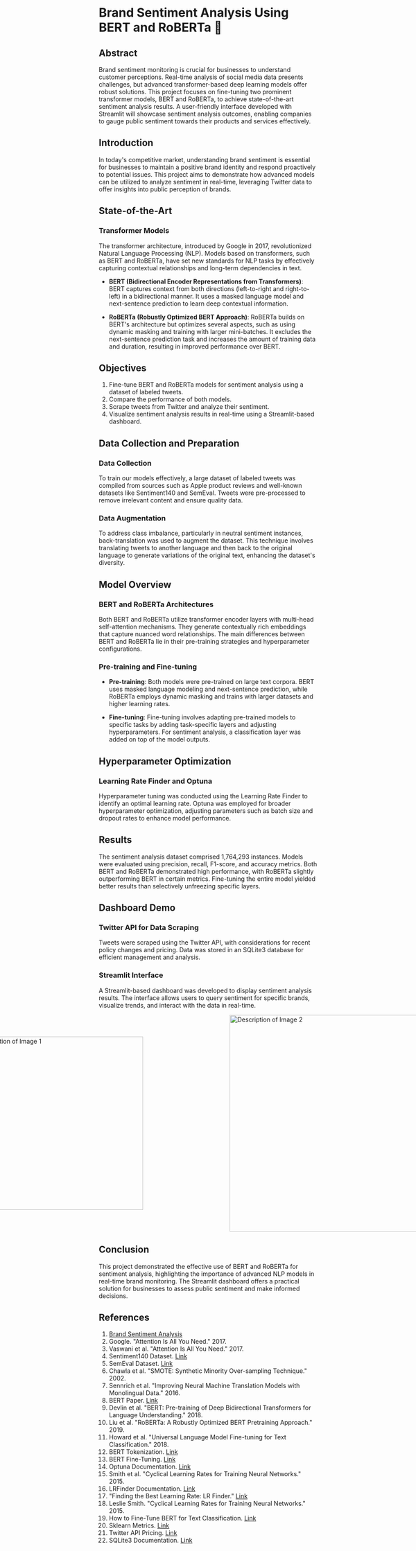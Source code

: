 # Brand Sentiment Analysis Using BERT and RoBERTa 💖

## Abstract

Brand sentiment monitoring is crucial for businesses to understand customer perceptions. Real-time analysis of social media data presents challenges, but advanced transformer-based deep learning models offer robust solutions. This project focuses on fine-tuning two prominent transformer models, BERT and RoBERTa, to achieve state-of-the-art sentiment analysis results. A user-friendly interface developed with Streamlit will showcase sentiment analysis outcomes, enabling companies to gauge public sentiment towards their products and services effectively.

## Introduction

In today's competitive market, understanding brand sentiment is essential for businesses to maintain a positive brand identity and respond proactively to potential issues. This project aims to demonstrate how advanced models can be utilized to analyze sentiment in real-time, leveraging Twitter data to offer insights into public perception of brands.

## State-of-the-Art

### Transformer Models

The transformer architecture, introduced by Google in 2017, revolutionized Natural Language Processing (NLP). Models based on transformers, such as BERT and RoBERTa, have set new standards for NLP tasks by effectively capturing contextual relationships and long-term dependencies in text.

- **BERT (Bidirectional Encoder Representations from Transformers)**: BERT captures context from both directions (left-to-right and right-to-left) in a bidirectional manner. It uses a masked language model and next-sentence prediction to learn deep contextual information.

- **RoBERTa (Robustly Optimized BERT Approach)**: RoBERTa builds on BERT's architecture but optimizes several aspects, such as using dynamic masking and training with larger mini-batches. It excludes the next-sentence prediction task and increases the amount of training data and duration, resulting in improved performance over BERT.

## Objectives

1. Fine-tune BERT and RoBERTa models for sentiment analysis using a dataset of labeled tweets.
2. Compare the performance of both models.
3. Scrape tweets from Twitter and analyze their sentiment.
4. Visualize sentiment analysis results in real-time using a Streamlit-based dashboard.

## Data Collection and Preparation

### Data Collection

To train our models effectively, a large dataset of labeled tweets was compiled from sources such as Apple product reviews and well-known datasets like Sentiment140 and SemEval. Tweets were pre-processed to remove irrelevant content and ensure quality data.

### Data Augmentation

To address class imbalance, particularly in neutral sentiment instances, back-translation was used to augment the dataset. This technique involves translating tweets to another language and then back to the original language to generate variations of the original text, enhancing the dataset's diversity.

## Model Overview

### BERT and RoBERTa Architectures

Both BERT and RoBERTa utilize transformer encoder layers with multi-head self-attention mechanisms. They generate contextually rich embeddings that capture nuanced word relationships. The main differences between BERT and RoBERTa lie in their pre-training strategies and hyperparameter configurations.

### Pre-training and Fine-tuning

- **Pre-training**: Both models were pre-trained on large text corpora. BERT uses masked language modeling and next-sentence prediction, while RoBERTa employs dynamic masking and trains with larger datasets and higher learning rates.

- **Fine-tuning**: Fine-tuning involves adapting pre-trained models to specific tasks by adding task-specific layers and adjusting hyperparameters. For sentiment analysis, a classification layer was added on top of the model outputs.

## Hyperparameter Optimization

### Learning Rate Finder and Optuna

Hyperparameter tuning was conducted using the Learning Rate Finder to identify an optimal learning rate. Optuna was employed for broader hyperparameter optimization, adjusting parameters such as batch size and dropout rates to enhance model performance.

## Results

The sentiment analysis dataset comprised 1,764,293 instances. Models were evaluated using precision, recall, F1-score, and accuracy metrics. Both BERT and RoBERTa demonstrated high performance, with RoBERTa slightly outperforming BERT in certain metrics. Fine-tuning the entire model yielded better results than selectively unfreezing specific layers.

## Dashboard Demo

### Twitter API for Data Scraping

Tweets were scraped using the Twitter API, with considerations for recent policy changes and pricing. Data was stored in an SQLite3 database for efficient management and analysis.

### Streamlit Interface

A Streamlit-based dashboard was developed to display sentiment analysis results. The interface allows users to query sentiment for specific brands, visualize trends, and interact with the data in real-time.

<div style="display: flex; justify-content: center; gap: 200px; align-items: center;">
  <img src="https://github.com/user-attachments/assets/1a7d39dc-98c4-450d-a96f-5d37170b1d38" alt="Description of Image 1" width="400"/>
  <img src="https://github.com/user-attachments/assets/502d463e-9879-4047-bd46-0d56d70c12bb" alt="Description of Image 2" width="500"/>
</div>

## Conclusion

This project demonstrated the effective use of BERT and RoBERTa for sentiment analysis, highlighting the importance of advanced NLP models in real-time brand monitoring. The Streamlit dashboard offers a practical solution for businesses to assess public sentiment and make informed decisions.

## References

1. [Brand Sentiment Analysis](https://example.com)
2. Google. "Attention Is All You Need." 2017.
3. Vaswani et al. "Attention Is All You Need." 2017.
4. Sentiment140 Dataset. [Link](http://help.sentiment140.com/for-students/)
5. SemEval Dataset. [Link](http://www.semeval2.org/)
6. Chawla et al. "SMOTE: Synthetic Minority Over-sampling Technique." 2002.
7. Sennrich et al. "Improving Neural Machine Translation Models with Monolingual Data." 2016.
8. BERT Paper. [Link](https://arxiv.org/abs/1810.04805)
9. Devlin et al. "BERT: Pre-training of Deep Bidirectional Transformers for Language Understanding." 2018.
10. Liu et al. "RoBERTa: A Robustly Optimized BERT Pretraining Approach." 2019.
11. Howard et al. "Universal Language Model Fine-tuning for Text Classification." 2018.
12. BERT Tokenization. [Link](https://huggingface.co/transformers/tokenizer_summary.html)
13. BERT Fine-Tuning. [Link](https://github.com/google-research/bert)
14. Optuna Documentation. [Link](https://optuna.org/)
15. Smith et al. "Cyclical Learning Rates for Training Neural Networks." 2015.
16. LRFinder Documentation. [Link](https://docs.fast.ai/callbacks.lrfinder.html)
17. "Finding the Best Learning Rate: LR Finder." [Link](https://www.fast.ai/2020/04/06/lr-finder/)
18. Leslie Smith. "Cyclical Learning Rates for Training Neural Networks." 2015.
19. How to Fine-Tune BERT for Text Classification. [Link](https://towardsdatascience.com/how-to-fine-tune-bert-for-text-classification-2d4f82b21c46)
20. Sklearn Metrics. [Link](https://scikit-learn.org/stable/modules/classes.html#module-sklearn.metrics)
21. Twitter API Pricing. [Link](https://developer.twitter.com/en/pricing)
22. SQLite3 Documentation. [Link](https://www.sqlite.org/docs.html)
